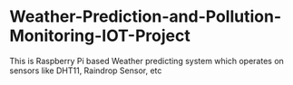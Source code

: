 # Weather-Prediction-and-Pollution-Monitoring-IOT-Project
This is Raspberry Pi based Weather predicting system which operates on sensors like DHT11, Raindrop Sensor, etc 
